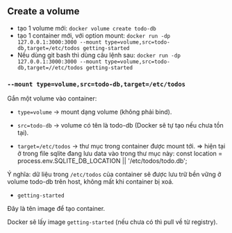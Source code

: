 ## Create a volume

-   tạo 1 volume mới: `docker volume create todo-db`
-   tạo 1 container mới, với option mount: `docker run -dp 127.0.0.1:3000:3000 --mount type=volume,src=todo-db,target=/etc/todos getting-started`
-   Nếu dùng git bash thì dùng câu lệnh sau: `docker run -dp 127.0.0.1:3000:3000 --mount type=volume,src=todo-db,target=//etc/todos getting-started`

### `--mount type=volume,src=todo-db,target=/etc/todos`

Gắn một volume vào container:

-   `type=volume` → mount dạng volume (không phải bind).

-   `src=todo-db` → volume có tên là todo-db (Docker sẽ tự tạo nếu chưa tồn tại).

-   `target=/etc/todos` → thư mục trong container được mount tới. => hiện tại ở trong file sqlite đang lưu data vào trong thư mục này: const location = process.env.SQLITE_DB_LOCATION || '/etc/todos/todo.db';

Ý nghĩa: dữ liệu trong `/etc/todos` của container sẽ được lưu trữ bền vững ở volume todo-db trên host, không mất khi container bị xoá.

-   `getting-started`

Đây là tên image để tạo container.

Docker sẽ lấy image `getting-started` (nếu chưa có thì pull về từ registry).
